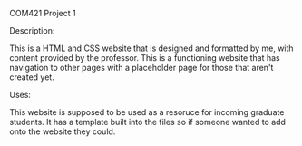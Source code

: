 ﻿COM421 Project 1

Description:

This is a HTML and CSS website that is designed and formatted by me, with content provided by the professor. This is a functioning website that has navigation to other pages with a placeholder page for those that aren't created yet. 

Uses:

This website is supposed to be used as a resoruce for incoming graduate students. It has a template built into the files so if someone wanted to add onto the website they could.
